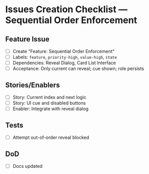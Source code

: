 # Issues Creation Checklist — Sequential Order Enforcement

## Feature Issue
- [ ] Create "Feature: Sequential Order Enforcement"
- [ ] Labels: `feature`, `priority-high`, `value-high`, `state`
- [ ] Dependencies: Reveal Dialog, Card List Interface
- [ ] Acceptance: Only current can reveal; cue shown; role persists

## Stories/Enablers
- [ ] Story: Current index and next logic
- [ ] Story: UI cue and disabled buttons
- [ ] Enabler: Integrate with reveal dialog

## Tests
- [ ] Attempt out-of-order reveal blocked

## DoD
- [ ] Docs updated
